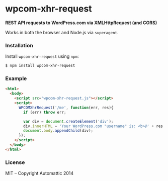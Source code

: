 # wpcom-xhr-request

**REST API requests to WordPress.com via XMLHttpRequest (and CORS)**

Works in both the browser and Node.js via `superagent`.


### Installation

Install `wpcom-xhr-request` using `npm`:

``` bash
$ npm install wpcom-xhr-request
```


### Example

``` html
<html>
  <body>
    <script src="wpcom-xhr-request.js"></script>
    <script>
      WPCOMXhrRequest('/me', function(err, res){
        if (err) throw err;

        var div = document.createElement('div');
        div.innerHTML = 'Your WordPress.com "username" is: <b>@' + res.username + '<\/b>';
        document.body.appendChild(div);
      });
    </script>
  </body>
</html>
```


### License

MIT – Copyright Automattic 2014
